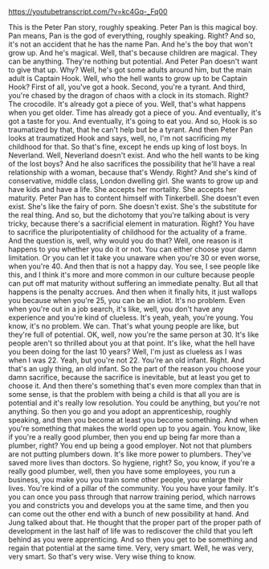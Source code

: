 https://youtubetranscript.com/?v=kc4Gq-_Fq00

 This is the Peter Pan story, roughly speaking. Peter Pan is this magical boy. Pan means, Pan is the god of everything, roughly speaking. Right? And so, it's not an accident that he has the name Pan. And he's the boy that won't grow up. And he's magical. Well, that's because children are magical. They can be anything. They're nothing but potential. And Peter Pan doesn't want to give that up. Why? Well, he's got some adults around him, but the main adult is Captain Hook. Well, who the hell wants to grow up to be Captain Hook? First of all, you've got a hook. Second, you're a tyrant. And third, you're chased by the dragon of chaos with a clock in its stomach. Right? The crocodile. It's already got a piece of you. Well, that's what happens when you get older. Time has already got a piece of you. And eventually, it's got a taste for you. And eventually, it's going to eat you. And so, Hook is so traumatized by that, that he can't help but be a tyrant. And then Peter Pan looks at traumatized Hook and says, well, no, I'm not sacrificing my childhood for that. So that's fine, except he ends up king of lost boys. In Neverland. Well, Neverland doesn't exist. And who the hell wants to be king of the lost boys? And he also sacrifices the possibility that he'll have a real relationship with a woman, because that's Wendy. Right? And she's kind of conservative, middle class, London dwelling girl. She wants to grow up and have kids and have a life. She accepts her mortality. She accepts her maturity. Peter Pan has to content himself with Tinkerbell. She doesn't even exist. She's like the fairy of porn. She doesn't exist. She's the substitute for the real thing. And so, but the dichotomy that you're talking about is very tricky, because there's a sacrificial element in maturation. Right? You have to sacrifice the pluripotentiality of childhood for the actuality of a frame. And the question is, well, why would you do that? Well, one reason is it happens to you whether you do it or not. You can either choose your damn limitation. Or you can let it take you unaware when you're 30 or even worse, when you're 40. And then that is not a happy day. You see, I see people like this, and I think it's more and more common in our culture because people can put off mat maturity without suffering an immediate penalty. But all that happens is the penalty accrues. And then when it finally hits, it just wallops you because when you're 25, you can be an idiot. It's no problem. Even when you're out in a job search, it's like, well, you don't have any experience and you're kind of clueless. It's yeah, yeah, you're young. You know, it's no problem. We can. That's what young people are like, but they're full of potential. OK, well, now you're the same person at 30. It's like people aren't so thrilled about you at that point. It's like, what the hell have you been doing for the last 10 years? Well, I'm just as clueless as I was when I was 22. Yeah, but you're not 22. You're an old infant. Right. And that's an ugly thing, an old infant. So the part of the reason you choose your damn sacrifice, because the sacrifice is inevitable, but at least you get to choose it. And then there's something that's even more complex than that in some sense, is that the problem with being a child is that all you are is potential and it's really low resolution. You could be anything, but you're not anything. So then you go and you adopt an apprenticeship, roughly speaking, and then you become at least you become something. And when you're something that makes the world open up to you again. You know, like if you're a really good plumber, then you end up being far more than a plumber, right? You end up being a good employer. Not not that plumbers are not putting plumbers down. It's like more power to plumbers. They've saved more lives than doctors. So hygiene, right? So, you know, if you're a really good plumber, well, then you have some employees, you run a business, you make you you train some other people, you enlarge their lives. You're kind of a pillar of the community. You you have your family. It's you can once you pass through that narrow training period, which narrows you and constricts you and develops you at the same time, and then you can come out the other end with a bunch of new possibility at hand. And Jung talked about that. He thought that the proper part of the proper path of development in the last half of life was to rediscover the child that you left behind as you were apprenticing. And so then you get to be something and regain that potential at the same time. Very, very smart. Well, he was very, very smart. So that's very wise. Very wise thing to know.